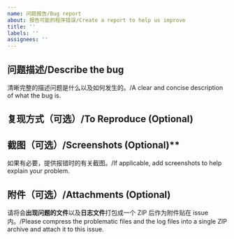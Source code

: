 ```yaml
---
name: 问题报告/Bug report
about: 报告可能的程序错误/Create a report to help us improve
title: ''
labels: ''
assignees: ''
---
```


## 问题描述/Describe the bug
清晰完整的描述问题是什么以及如何发生的。/A clear and concise description of what the bug is.  

## 复现方式（可选）/To Reproduce (Optional)

## 截图（可选）/Screenshots (Optional)**
如果有必要，提供报错时的有关截图。/If applicable, add screenshots to help explain your problem.  

## 附件（可选）/Attachments (Optional)
请将会**出现问题的文件**以及**日志文件**打包成一个 ZIP 后作为附件贴在 issue 内。/Please compress the problematic files and the log files into a single ZIP archive and attach it to this issue.
